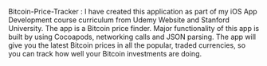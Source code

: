 

 Bitcoin-Price-Tracker : 
I have created this application as part of my iOS App Development course curriculum from Udemy Website and Stanford University.
The app is a Bitcoin price finder. Major functionality of this app is built by using Cocoapods, networking calls and JSON parsing. 
 The app will give you the latest Bitcoin prices in all the popular, traded currencies, so you can track how well your Bitcoin investments are doing.

